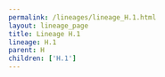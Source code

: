 ```yaml
---
permalink: /lineages/lineage_H.1.html
layout: lineage_page
title: Lineage H.1
lineage: H.1
parent: H
children: ['H.1']
---
```

